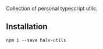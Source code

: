 Collection of personal typescript utils.

## Installation

```shell script
npm i --save halv-utils
```